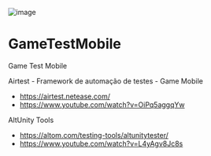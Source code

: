 ![image](https://user-images.githubusercontent.com/11202772/151035215-7111c6e1-6b37-4f07-8acc-c5c6500dbe1a.png)



# GameTestMobile
Game Test Mobile




Airtest - Framework de automação de testes - Game Mobile

- https://airtest.netease.com/
- https://www.youtube.com/watch?v=OiPq5aggqYw



AltUnity Tools

- https://altom.com/testing-tools/altunitytester/
- https://www.youtube.com/watch?v=L4yAgv8Jc8s
